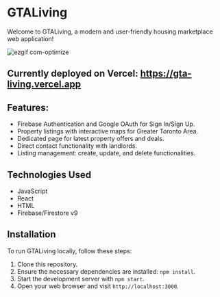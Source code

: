 # GTALiving

Welcome to GTALiving, a modern and user-friendly housing marketplace web application! 

![ezgif com-optimize](https://github.com/cartile/GTA-living/assets/113253660/f97162e7-7b65-4f97-a1c3-b1edc5aa0e00)

## Currently deployed on Vercel: https://gta-living.vercel.app

## Features:
- Firebase Authentication and Google OAuth for Sign In/Sign Up.
- Property listings with interactive maps for Greater Toronto Area.
- Dedicated page for latest property offers and deals.
- Direct contact functionality with landlords.
- Listing management: create, update, and delete functionalities.

## Technologies Used
- JavaScript
- React
- HTML
- Firebase/Firestore v9

## Installation
To run GTALiving locally, follow these steps:

1. Clone this repository.
2. Ensure the necessary dependencies are installed: `npm install`.
3. Start the development server with `npm start`.
4. Open your web browser and visit `http://localhost:3000`.
